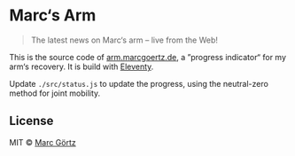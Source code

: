 # Marc‘s Arm

> The latest news on Marc‘s arm – live from the Web!

This is the source code of
[arm.marcgoertz.de](https://arm.marcgoertz.de/), a ”progress
indicator“ for my arm‘s recovery. It is build with
[Eleventy](https://www.11ty.dev/).

Update `./src/status.js` to update the progress, using the
neutral-zero method for joint mobility.

## License

MIT © [Marc Görtz](https://marcgoertz.de/)
